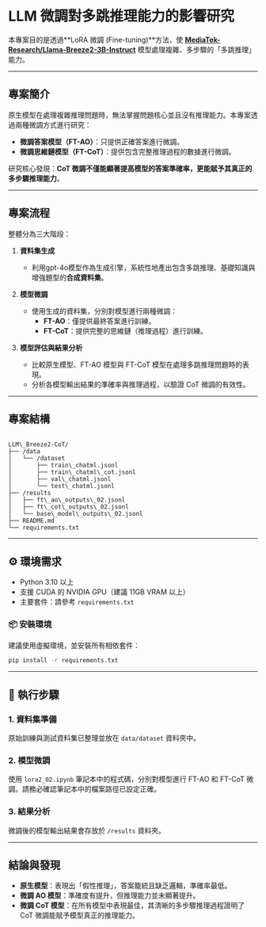 # LLM 微調對多跳推理能力的影響研究

本專案目的是透過**LoRA 微調 (Fine-tuning)**方法，使 **[MediaTek-Research/Llama-Breeze2-3B-Instruct](https://huggingface.co/MediaTek-Research/Llama-Breeze2-3B-Instruct)** 模型處理複雜、多步驟的「多跳推理」能力。

---

## 專案簡介

原生模型在處理複雜推理問題時，無法掌握問題核心並且沒有推理能力。本專案透過兩種微調方式進行研究：

* **微調答案模型（FT-AO）**：只提供正確答案進行微調。
* **微調思維鏈模型（FT-CoT）**：提供包含完整推理過程的數據進行微調。

研究核心發現：**CoT 微調不僅能顯著提高模型的答案準確率，更能賦予其真正的多步驟推理能力**。

---

## 專案流程

整體分為三大階段：

1.  **資料集生成**
    * 利用gpt-4o模型作為生成引擎，系統性地產出包含多跳推理、基礎知識與增強題型的**合成資料集**。

2.  **模型微調**
    * 使用生成的資料集，分別對模型進行兩種微調：
        * **FT-AO**：僅提供最終答案進行訓練。
        * **FT-CoT**：提供完整的思維鏈（推理過程）進行訓練。

3.  **模型評估與結果分析**
    * 比較原生模型、FT-AO 模型與 FT-CoT 模型在處理多跳推理問題時的表現。
    * 分析各模型輸出結果的準確率與推理過程，以驗證 CoT 微調的有效性。

---


## 專案結構

```

LLM\_Breeze2-CoT/
├── /data
│   └── /dataset
│       ├── train\_chatml.jsonl
│       ├── train\_chatml\_cot.jsonl
│       ├── val\_chatml.jsonl
│       └── test\_chatml.jsonl
├── /results
│   ├── ft\_ao\_outputs\_02.jsonl
│   ├── ft\_cot\_outputs\_02.jsonl
│   └── base\_model\_outputs\_02.jsonl
├── README.md
└── requirements.txt

````

---

## ⚙️ 環境需求

* Python 3.10 以上
* 支援 CUDA 的 NVIDIA GPU（建議 11GB VRAM 以上）
* 主要套件：請參考 `requirements.txt`

### 📦 安裝環境

建議使用虛擬環境，並安裝所有相依套件：

```bash
pip install -r requirements.txt
````

-----

## 🚀 執行步驟

### 1\. 資料集準備

原始訓練與測試資料集已整理並放在 `data/dataset` 資料夾中。

### 2\. 模型微調

使用 `lora2_02.ipynb` 筆記本中的程式碼，分別對模型進行 FT-AO 和 FT-CoT 微調。請務必確認筆記本中的檔案路徑已設定正確。

### 3\. 結果分析

微調後的模型輸出結果會存放於 `/results` 資料夾。

-----

## 結論與發現

  * **原生模型**：表現出「假性推理」，答案籠統且缺乏邏輯，準確率最低。
  * **微調 AO 模型**：準確度有提升，但推理能力並未顯著提升。
  * **微調 CoT 模型**：在所有模型中表現最佳，其清晰的多步驟推理過程證明了 CoT 微調能賦予模型真正的推理能力。

<!-- end list -->

```
```